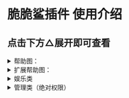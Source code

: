 # 脆脆鲨插件 使用介绍
## 点击下方△展开即可查看

<details>
  <summary>帮助图：</summary>

- 脆脆鲨插件帮助图

<br>
    <img src="Resources/肾虚的脆脆鲨/脆脆鲨帮助参考图.png" width="70%">
	
</details>
<details>
  <summary>扩展帮助图：</summary>

- 有点懒先这样吧
- 脆脆鲨插件扩展帮助图

<br>
    <img src="Resources/肾虚的脆脆鲨/脆脆鲨扩展帮助图.png" width="70%">
	
</details>
<details>
  <summary>娱乐类</summary>

|       打人功能       |      使用示例      |            介绍            |
| :--------------: | :------------: | :------------------------: |
|设置打人Bot名字|#设置打人Bot名字脆脆鲨|添加bot的名字 |
|本群【启用/禁用】打人|#本群启用打人|是否开启群内打人功能 |
|打他【仅我/所有人】可用|#打他所有人可用|主人不受限制|
|【写入/删除】打人api|#写入打人apihttp://www.dmoe.cc/random.php|添加api|
|查看打人api|#查看打人api|查看你的api|
|api参考|#api参考|查看找好的api 仅限群内使用|
|打他/打我|#打他@金毛脆脆鲨 |打他并禁言|

---


|       骰子功能       |      使用示例      |            介绍            |
| :--------------: | :------------: | :------------------------: |
|骰子/roll|#骰子|随机骰子游戏|
|重置骰子|#重置骰子|重置你的记录|
|一到六|#一到六|不知道|
|开|#开|开骰子|

---


|       骂人功能       |      使用示例      |            介绍            |
| :--------------: | :------------: | :------------------------: |
|【写入/删除】文字+内容|#写入文字哈？|添加骂人回复功能|
|词库列表|#词库列表|查看你写入的词库|
|【上传/删除】骂人图片|#上传骂人图片|添加骂人回复的图片|   
|骂人图片列表|#骂人图片列表|查看你写入的图片|   

---


|       壁纸功能       |      使用示例      |            介绍            |
| :--------------: | :------------: | :------------------------: |
|脆脆鲨扩展壁纸功能|#脆脆鲨扩展壁纸|查看一张壁纸壁纸图|

---

  

	
</details>
<details>
  <summary>管理类（绝对权限）</summary>

|       自动撤回功能（撤回一切？）       |      使用示例      |            介绍            |
| :--------------: | :------------: | :------------------------: |
|【开启/关闭】自动撤回|#开启自动撤回|是否开启群撤回|
|本群【启用/禁用】自动撤回|#本群启用自动撤回|是否开启群撤回 进限该群|
|设置自动撤回时间【时间】+秒|#设置自动撤回时间15秒|撤回时间|   

---
     
|       云崽主人管理       |      使用示例      |            介绍            |
| :--------------: | :------------: | :------------------------: |
|【增加/删除】主人|#增加主人123456789|添加删除主人|
|主人列表|#主人列表|查看bot的所有主人|
|删除所有主人|#删除所有主人|删除bot的全部主人|
|拉黑用户|#拉黑用户 @金毛脆脆鲨 |拉黑这个人|
|拉黑解除|#拉黑解除1|解除对这个人的拉黑（使用拉黑列表查看）|
|拉黑列表|#拉黑列表|查看拉黑的人| 
|拉黑群+群号|#拉黑群123456789|拉黑群| 
|解除拉黑群|#解除拉黑群123456789|解除对这个群的拉黑（使用群拉黑列表查看）|
|群拉黑列表|#群拉黑列表|查看拉黑的群|

---

|       云崽管理       |      使用示例      |            介绍            |
| :--------------: | :------------: | :------------------------: |
|插件名|#插件名|查看你安装的插件使用帮助|
|全局【禁用/启用】+功能名字|#全局禁用戳一戳 |停用这个功能|
|全局禁用列表|#全局禁用列表|查看你禁用的功能|
|清空全局禁用|#清空全局禁用|删除全部禁用的功能| 
|全局【设置/删除】白名单+插件名字|#设置白名单戳一戳|添加白名单| 
|白名单列表|#白名单列表|查看添加的白名单|
|清理白名单|#清理白名单|删除全部白名单|

---


</details>
